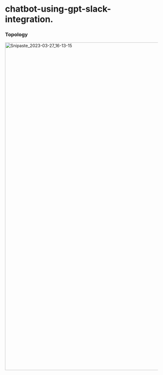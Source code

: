 # chatbot-using-gpt-slack-integration.

### Topology
<img width="1077" alt="Snipaste_2023-03-27_16-13-15" src="https://user-images.githubusercontent.com/116753469/227873817-ae7945a2-9f8a-43c6-949c-c94501f52675.png">
